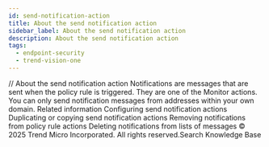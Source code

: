 ```yaml
---
id: send-notification-action
title: About the send notification action
sidebar_label: About the send notification action
description: About the send notification action
tags:
  - endpoint-security
  - trend-vision-one
---
```


/*<![CDATA[*/ $('#title').html($('meta[name=map-description]').attr('content')); /*]]>*/ About the send notification action Notifications are messages that are sent when the policy rule is triggered. They are one of the Monitor actions. You can only send notification messages from addresses within your own domain. Related information Configuring send notification actions Duplicating or copying send notification actions Removing notifications from policy rule actions Deleting notifications from lists of messages © 2025 Trend Micro Incorporated. All rights reserved.Search Knowledge Base
